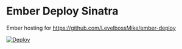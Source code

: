 # Ember Deploy Sinatra

Ember hosting for https://github.com/LevelbossMike/ember-deploy

[![Deploy](https://www.herokucdn.com/deploy/button.png)](https://heroku.com/deploy)
